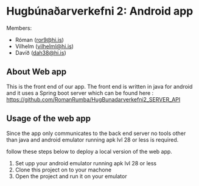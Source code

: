 # Hugbúnaðarverkefni 2: Android app

Members: 
* Róman (ror9@hi.is)
* Vilhelm (vilhelml@hi.is)
* Davíð (dah38@hi.is)

## About Web app
This is the front end of our app. The front end is written in java for android and 
it uses a Spring boot server which can be found here : https://github.com/RomanRumba/HugBunadarverkefni2_SERVER_API<br>

## Usage of the web app
Since the app only communicates to the back end server no tools other than java 
and android emulator running apk lvl 28 or less is required.<br>

follow these steps below to deploy a local version of the web app. <br>
1. Set upp your android emulator running apk lvl 28 or less
2. Clone this project on to your machone
3. Open the project and run it on your emulator
